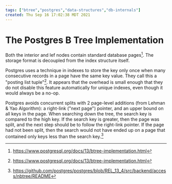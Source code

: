 ```yaml
---
tags: ["btree","postgres","data-structures","db-internals"]
created: Thu Sep 16 17:02:38 MDT 2021
---
```


# The Postgres B Tree Implementation

Both the interior and lef nodes contain standard database pages[^1]. The storage format is decoupled from the index structure itself.

Postgres uses a technique in indexes to store the key only once when many consecutive records in a page have the same key value. They call this a "posting list tuple"[^1]. It appears that the overhead is small enough that they do not disable this feature automatically for unique indexes, even though it would always be a no-op.

Postgres avoids concurrent splits with 2 page-level additions (from Lehman & Yao Algorithm): a right-link ("next page") pointer, and an upper bound on all keys in the page. When searching down the tree, the search key is compared to the high key. If the search key is greater, then the page was split, and the next step should be to follow the right-link pointer. If the page had not been split, then the search would not have ended up on a page that contained only keys less than the search key.[^2]

[^1]: https://www.postgresql.org/docs/13/btree-implementation.html
[^2]: https://github.com/postgres/postgres/blob/REL_13_4/src/backend/access/nbtree/README
